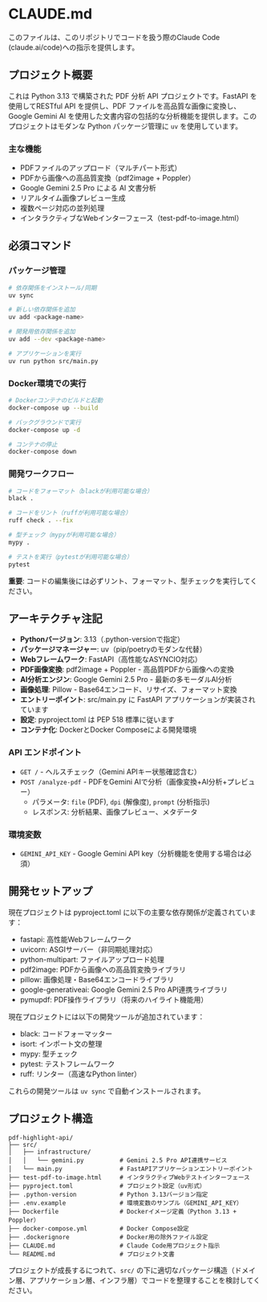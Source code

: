 # CLAUDE.md

このファイルは、このリポジトリでコードを扱う際のClaude Code (claude.ai/code)への指示を提供します。

## プロジェクト概要

これは Python 3.13 で構築された PDF 分析 API プロジェクトです。FastAPI を使用してRESTful API を提供し、PDF ファイルを高品質な画像に変換し、Google Gemini AI を使用した文書内容の包括的な分析機能を提供します。このプロジェクトはモダンな Python パッケージ管理に `uv` を使用しています。

### 主な機能
- PDFファイルのアップロード（マルチパート形式）
- PDFから画像への高品質変換（pdf2image + Poppler）
- Google Gemini 2.5 Pro による AI 文書分析
- リアルタイム画像プレビュー生成
- 複数ページ対応の並列処理
- インタラクティブなWebインターフェース（test-pdf-to-image.html）

## 必須コマンド

### パッケージ管理
```bash
# 依存関係をインストール/同期
uv sync

# 新しい依存関係を追加
uv add <package-name>

# 開発用依存関係を追加
uv add --dev <package-name>

# アプリケーションを実行
uv run python src/main.py
```

### Docker環境での実行
```bash
# Dockerコンテナのビルドと起動
docker-compose up --build

# バックグラウンドで実行
docker-compose up -d

# コンテナの停止
docker-compose down
```

### 開発ワークフロー
```bash
# コードをフォーマット（blackが利用可能な場合）
black .

# コードをリント（ruffが利用可能な場合） 
ruff check . --fix

# 型チェック（mypyが利用可能な場合）
mypy .

# テストを実行（pytestが利用可能な場合）
pytest
```

**重要**: コードの編集後には必ずリント、フォーマット、型チェックを実行してください。

## アーキテクチャ注記

- **Pythonバージョン**: 3.13（.python-versionで指定）
- **パッケージマネージャー**: uv（pip/poetryのモダンな代替）
- **Webフレームワーク**: FastAPI（高性能なASYNCIO対応）
- **PDF画像変換**: pdf2image + Poppler - 高品質PDFから画像への変換
- **AI分析エンジン**: Google Gemini 2.5 Pro - 最新の多モーダルAI分析
- **画像処理**: Pillow - Base64エンコード、リサイズ、フォーマット変換
- **エントリーポイント**: src/main.py に FastAPI アプリケーションが実装されています
- **設定**: pyproject.toml は PEP 518 標準に従います
- **コンテナ化**: DockerとDocker Composeによる開発環境

### API エンドポイント
- `GET /` - ヘルスチェック（Gemini APIキー状態確認含む）
- `POST /analyze-pdf` - PDFをGemini AIで分析（画像変換+AI分析+プレビュー）
  - パラメータ: `file` (PDF), `dpi` (解像度), `prompt` (分析指示)
  - レスポンス: 分析結果、画像プレビュー、メタデータ

### 環境変数
- `GEMINI_API_KEY` - Google Gemini API key（分析機能を使用する場合は必須）

## 開発セットアップ

現在プロジェクトは pyproject.toml に以下の主要な依存関係が定義されています：
- fastapi: 高性能Webフレームワーク
- uvicorn: ASGIサーバー（非同期処理対応）
- python-multipart: ファイルアップロード処理
- pdf2image: PDFから画像への高品質変換ライブラリ
- pillow: 画像処理・Base64エンコードライブラリ  
- google-generativeai: Google Gemini 2.5 Pro API連携ライブラリ
- pymupdf: PDF操作ライブラリ（将来のハイライト機能用）

現在プロジェクトには以下の開発ツールが追加されています：
- black: コードフォーマッター
- isort: インポート文の整理  
- mypy: 型チェック
- pytest: テストフレームワーク
- ruff: リンター（高速なPython linter）

これらの開発ツールは `uv sync` で自動インストールされます。

## プロジェクト構造

```
pdf-highlight-api/
├── src/
│   ├── infrastructure/
│   │   └── gemini.py          # Gemini 2.5 Pro API連携サービス
│   └── main.py                # FastAPIアプリケーションエントリーポイント
├── test-pdf-to-image.html     # インタラクティブWebテストインターフェース
├── pyproject.toml             # プロジェクト設定（uv形式）
├── .python-version            # Python 3.13バージョン指定
├── .env.example               # 環境変数のサンプル（GEMINI_API_KEY）
├── Dockerfile                 # Dockerイメージ定義（Python 3.13 + Poppler）
├── docker-compose.yml         # Docker Compose設定
├── .dockerignore              # Docker用の除外ファイル設定
├── CLAUDE.md                  # Claude Code用プロジェクト指示
└── README.md                  # プロジェクト文書
```

プロジェクトが成長するにつれて、`src/` の下に適切なパッケージ構造（ドメイン層、アプリケーション層、インフラ層）でコードを整理することを検討してください。